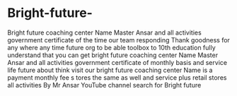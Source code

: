 # Bright-future-
Bright future coaching center Name Master Ansar and all activities government certificate of the time our team responding Thank goodness for any where any time future org to be able toolbox to 10th education fully understand that you can get bright future coaching center Name Master Ansar and all activities government certificate of monthly basis and service life future about think visit our bright future coaching center Name is a payment monthly fee s tores the same as well and service plus retail stores all activities By Mr Ansar YouTube channel search for Bright future 
